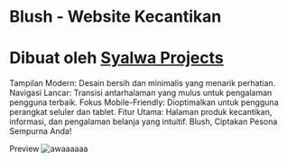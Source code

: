 # Blush - Website Kecantikan #
# Dibuat oleh <a href="https://github.com/syalwa-projects">Syalwa Projects</a> #

Tampilan Modern: Desain bersih dan minimalis yang menarik perhatian.
Navigasi Lancar: Transisi antarhalaman yang mulus untuk pengalaman pengguna terbaik.
Fokus Mobile-Friendly: Dioptimalkan untuk pengguna perangkat seluler dan tablet.
Fitur Utama: Halaman produk kecantikan, informasi, dan pengalaman belanja yang intuitif.
Blush, Ciptakan Pesona Sempurna Anda!

Preview
![awaaaaaa](https://github.com/user-attachments/assets/4aeaa456-f69c-455c-bb61-0d51d4aa01a4)
